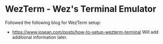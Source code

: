 # WezTerm - Wez's Terminal Emulator

Followed the following blog for WezTerm setup:
* https://www.josean.com/posts/how-to-setup-wezterm-terminal
Will add additional information later. 
